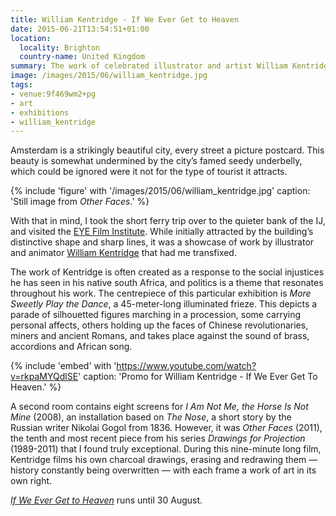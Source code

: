 ```yaml
---
title: William Kentridge - If We Ever Get to Heaven
date: 2015-06-21T13:54:51+01:00
location:
  locality: Brighton
  country-name: United Kingdom
summary: The work of celebrated illustrator and artist William Kentridge is showcased at the EYE Film Institute in Amsterdam.
image: /images/2015/06/william_kentridge.jpg
tags:
- venue:9f469wm2+pg
- art
- exhibitions
- william_kentridge
---
```

Amsterdam is a strikingly beautiful city, every street a picture postcard. This beauty is somewhat undermined by the city’s famed seedy underbelly, which could be ignored were it not for the type of tourist it attracts.

{% include 'figure' with '/images/2015/06/william_kentridge.jpg'
  caption: 'Still image from <cite>Other Faces</cite>.'
%}

With that in mind, I took the short ferry trip over to the quieter bank of the IJ, and visited the [EYE Film Institute][1]. While initially attracted by the building’s distinctive shape and sharp lines, it was a showcase of work by illustrator and animator [William Kentridge][2] that had me transfixed.

The work of Kentridge is often created as a response to the social injustices he has seen in his native south Africa, and politics is a theme that resonates throughout his work. The centrepiece of this particular exhibition is <cite>More Sweetly Play the Dance</cite>, a 45-meter-long illuminated frieze. This depicts a parade of silhouetted figures marching in a procession, some carrying personal affects, others holding up the faces of Chinese revolutionaries, miners and ancient Romans, and takes place against the sound of brass, accordions and African song.

{% include 'embed' with 'https://www.youtube.com/watch?v=rkpaMYQdlSE'
  caption: 'Promo for William Kentridge - If We Ever Get To Heaven.'
%}

A second room contains eight screens for <cite>I Am Not Me, the Horse Is Not Mine</cite> (2008), an installation based on <cite>The Nose</cite>, a short story by the Russian writer Nikolai Gogol from 1836. However, it was <cite>Other Faces</cite> (2011), the tenth and most recent piece from his series <cite>Drawings for Projection</cite> (1989-2011) that I found truly exceptional. During this nine-minute long film, Kentridge films his own charcoal drawings, erasing and redrawing them — history constantly being overwritten — with each frame a work of art in its own right.

[<cite>If We Ever Get to Heaven</cite>][3] runs until 30 August.

[1]: https://www.eyefilm.nl/en
[2]: https://en.wikipedia.org/wiki/William_Kentridge
[3]: https://www.eyefilm.nl/en/exhibitions/william-kentridge-if-we-ever-get-to-heaven
